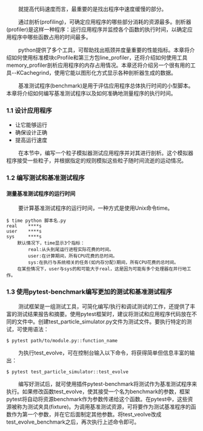 &nbsp;&nbsp;&nbsp;&nbsp;&nbsp;&nbsp;&nbsp;&nbsp;就提高代码速度而言，最重要的是找出程序中速度缓慢的部分。

&nbsp;&nbsp;&nbsp;&nbsp;&nbsp;&nbsp;&nbsp;&nbsp;通过剖析(profiling)，可确定应用程序的哪些部分消耗的资源最多。剖析器(profiler)是这样一种程序：运行应用程序并监控各个函数的执行时间，以确定应用程序中哪些函数占用的时间最多。

&nbsp;&nbsp;&nbsp;&nbsp;&nbsp;&nbsp;&nbsp;&nbsp;python提供了多个工具，可帮助找出瓶颈并度量重要的性能指标。本章将介绍如何使用标准模块cProfile和第三方包line_profiler，还将介绍如何使用工具memory_profiler剖析应用程序的内存占用情况。本章还将介绍另一个很有用的工具--KCachegrind，使用它能以图形化方式显示各种剖析器生成的数据。

&nbsp;&nbsp;&nbsp;&nbsp;&nbsp;&nbsp;&nbsp;&nbsp;基准测试程序(benchmark)是用于评估应用程序总体执行时间的小型脚本。本章将介绍如何编写基准测试程序以及如何准确地测量程序的执行时间。

### 1.1 设计应用程序

- 让它能够运行
- 确保设计正确
- 提高运行速度

&nbsp;&nbsp;&nbsp;&nbsp;&nbsp;&nbsp;&nbsp;&nbsp;在本节中，编写一个粒子模拟器测试应用程序并对其进行剖析。这个模拟器程序接受一些粒子，并根据指定的规则模拟这些粒子随时间流逝的运动情况。

### 1.2 编写测试和基准测试程序
#### 测量基准测试程序的运行时间
&nbsp;&nbsp;&nbsp;&nbsp;&nbsp;&nbsp;&nbsp;&nbsp;要计算基准测试程序的运行时间，一种方式是使用Unix命令time。
```
$ time python 脚本名.py
real    ****s
user    ****s
sys     ****s
    默认情况下，time显示3个指标：
        real:从头到尾运行进程实际花费的时间。
        user:在计算期间，所有CPU花费的总时间。
        sys:在执行与系统相关的任务(如内存分配)期间，所有CPU花费的总时间。
    在某些情况下，user与sys的和可能大于real，这是因为可能有多个处理器在并行地工作。
```

### 1.3 使用pytest-benchmark编写更加的测试和基准测试程序

&nbsp;&nbsp;&nbsp;&nbsp;&nbsp;&nbsp;&nbsp;&nbsp;测试框架是一组测试工具，可简化编写/执行和调试测试的工作，还提供了丰富的测试结果报告和摘要。使用pytest框架时，建议将测试和应用程序代码放在不同的文件中。创建test_particle_simulator.py文件为测试文件。要执行特定的测试，可使用语法：
```
$ pytest path/to/module.py::function_name
```
&nbsp;&nbsp;&nbsp;&nbsp;&nbsp;&nbsp;&nbsp;&nbsp;为执行test_evolve，可在控制台输入以下命令，将获得简单但信息丰富的输出：
```
$ pytest test_particle_simulator::test_evolve
```
&nbsp;&nbsp;&nbsp;&nbsp;&nbsp;&nbsp;&nbsp;&nbsp;编写好测试后，就可使用插件pytest-benchmark将测试作为基准测试程序来执行。如果修改函数test_evolve，使其接受一个名为benchmark的参数，框架pytest将自动将资源benchmark作为参数传递给这个函数。在pytest中，这些资源被称为测试夹具(fixture)。为调用基准测试资源，可将要作为测试基准程序的函数作为第一个参数，并在它后面制定其他参数。将test_veolve改成test_evolve_benchmark之后，再次执行上述命令即可。
